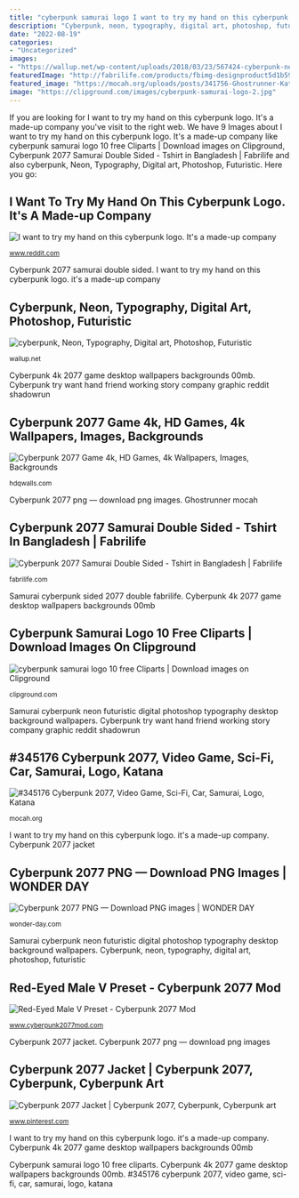 ```yaml
---
title: "cyberpunk samurai logo I want to try my hand on this cyberpunk logo. it&#039;s a made-up company"
description: "Cyberpunk, neon, typography, digital art, photoshop, futuristic"
date: "2022-08-19"
categories:
- "Uncategorized"
images:
- "https://wallup.net/wp-content/uploads/2018/03/23/567424-cyberpunk-neon-typography-digital_art-Photoshop-futuristic-samurai.jpg"
featuredImage: "http://fabrilife.com/products/fbimg-designproduct5d1b590b80ca6.png?v=1.2"
featured_image: "https://mocah.org/uploads/posts/341756-Ghostrunner-Katana-Sword-Video-Game-Sci-Fi-Cyberpunk-Samurai.jpg"
image: "https://clipground.com/images/cyberpunk-samurai-logo-2.jpg"
---
```


If you are looking for I want to try my hand on this cyberpunk logo. It&#039;s a made-up company you've visit to the right web. We have 9 Images about I want to try my hand on this cyberpunk logo. It&#039;s a made-up company like cyberpunk samurai logo 10 free Cliparts | Download images on Clipground, Cyberpunk 2077 Samurai Double Sided - Tshirt in Bangladesh | Fabrilife and also cyberpunk, Neon, Typography, Digital art, Photoshop, Futuristic. Here you go:

## I Want To Try My Hand On This Cyberpunk Logo. It&#039;s A Made-up Company

![I want to try my hand on this cyberpunk logo. It&#039;s a made-up company](https://i.redd.it/fstrwmezeq301.png "Cyberpunk 2077 png — download png images")

<small>www.reddit.com</small>

Cyberpunk 2077 samurai double sided. I want to try my hand on this cyberpunk logo. it&#039;s a made-up company

## Cyberpunk, Neon, Typography, Digital Art, Photoshop, Futuristic

![cyberpunk, Neon, Typography, Digital art, Photoshop, Futuristic](https://wallup.net/wp-content/uploads/2018/03/23/567424-cyberpunk-neon-typography-digital_art-Photoshop-futuristic-samurai.jpg "Cyberpunk 2077 jacket")

<small>wallup.net</small>

Cyberpunk 4k 2077 game desktop wallpapers backgrounds 00mb. Cyberpunk try want hand friend working story company graphic reddit shadowrun

## Cyberpunk 2077 Game 4k, HD Games, 4k Wallpapers, Images, Backgrounds

![Cyberpunk 2077 Game 4k, HD Games, 4k Wallpapers, Images, Backgrounds](http://hdqwalls.com/download/1/cyberpunk-2077-game-4k-ko.jpg "Cyberpunk 2077 jacket")

<small>hdqwalls.com</small>

Cyberpunk 2077 png — download png images. Ghostrunner mocah

## Cyberpunk 2077 Samurai Double Sided - Tshirt In Bangladesh | Fabrilife

![Cyberpunk 2077 Samurai Double Sided - Tshirt in Bangladesh | Fabrilife](http://fabrilife.com/products/fbimg-designproduct5d1b590b80ca6.png?v=1.2 "Red-eyed male v preset")

<small>fabrilife.com</small>

Samurai cyberpunk sided 2077 double fabrilife. Cyberpunk 4k 2077 game desktop wallpapers backgrounds 00mb

## Cyberpunk Samurai Logo 10 Free Cliparts | Download Images On Clipground

![cyberpunk samurai logo 10 free Cliparts | Download images on Clipground](https://clipground.com/images/cyberpunk-samurai-logo-2.jpg "Samurai clipground")

<small>clipground.com</small>

Samurai cyberpunk neon futuristic digital photoshop typography desktop background wallpapers. Cyberpunk try want hand friend working story company graphic reddit shadowrun

## #345176 Cyberpunk 2077, Video Game, Sci-Fi, Car, Samurai, Logo, Katana

![#345176 Cyberpunk 2077, Video Game, Sci-Fi, Car, Samurai, Logo, Katana](https://mocah.org/uploads/posts/341756-Ghostrunner-Katana-Sword-Video-Game-Sci-Fi-Cyberpunk-Samurai.jpg "Cyberpunk baixar")

<small>mocah.org</small>

I want to try my hand on this cyberpunk logo. it&#039;s a made-up company. Cyberpunk 2077 jacket

## Cyberpunk 2077 PNG — Download PNG Images | WONDER DAY

![Cyberpunk 2077 PNG — Download PNG images | WONDER DAY](https://wonder-day.com/wp-content/uploads/2020/11/wonder-day-png-cyberpunk-2077-35.png "Cyberpunk, neon, typography, digital art, photoshop, futuristic")

<small>wonder-day.com</small>

Samurai cyberpunk neon futuristic digital photoshop typography desktop background wallpapers. Cyberpunk, neon, typography, digital art, photoshop, futuristic

## Red-Eyed Male V Preset - Cyberpunk 2077 Mod

![Red-Eyed Male V Preset - Cyberpunk 2077 Mod](https://www.cyberpunk2077mod.com/wp-content/uploads/2020/12/Red-Eyed-Male-V-Preset-1.png "Cyberpunk 2077 samurai double sided")

<small>www.cyberpunk2077mod.com</small>

Cyberpunk 2077 jacket. Cyberpunk 2077 png — download png images

## Cyberpunk 2077 Jacket | Cyberpunk 2077, Cyberpunk, Cyberpunk Art

![Cyberpunk 2077 Jacket | Cyberpunk 2077, Cyberpunk, Cyberpunk art](https://i.pinimg.com/736x/a8/ba/94/a8ba94d0d42816df6d2b25252c1a3643.jpg "I want to try my hand on this cyberpunk logo. it&#039;s a made-up company")

<small>www.pinterest.com</small>

I want to try my hand on this cyberpunk logo. it&#039;s a made-up company. Cyberpunk 4k 2077 game desktop wallpapers backgrounds 00mb

Cyberpunk samurai logo 10 free cliparts. Cyberpunk 4k 2077 game desktop wallpapers backgrounds 00mb. #345176 cyberpunk 2077, video game, sci-fi, car, samurai, logo, katana
